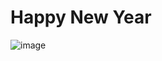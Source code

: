 # Happy New Year 
![image](https://github.com/user-attachments/assets/14b34914-f0b1-4694-b492-8676af7ccadd)
